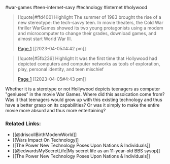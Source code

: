 #war-games #teen-internet-savy #technology #internet #holywood

> [!quote|#ffd400] Highlight
> The summer of 1983 brought the rise of a new stereotype: the tech-savvy teen. In movie theaters, the Cold War thriller WarGames showed its two young protagonists using a modem and microcomputer to change their grades, download games, and almost start World War III.
>
> [Page 1](zotero://open-pdf/library/items/BM5A86LQ?page=1) [[2023-04-05#4:42 pm]]

> [!quote|#5fb236] Highlight
> It was the first time that Hollywood had depicted computers and computer networks as tools of exploration, play, personal identity, and teen mischief
>
> [Page 1](zotero://open-pdf/library/items/BM5A86LQ?page=1) [[2023-04-05#4:43 pm]]

Whether it is a sterotype or not Hollywood depicts teenagers as computer "geniuses" in the movie War Games. Where did this assoication come from? Was it that teenagers would grow up with this existing technology and thus have a better grasp on its capabilities? Or was it simply to make the entire movie more absurd and thus more entertaining? 


### Related Links:
* [[@driscollBirthModemWorld]]
* [[Wars Impact On Technology]]
* [[The Power New Technology Poses Upon Nations & Individuals]]
* [[@edwardsMySecretLife|My secret life as an 11-year-old BBS sysop]]
* [[The Power New Technology Poses Upon Nations & Individuals]]
